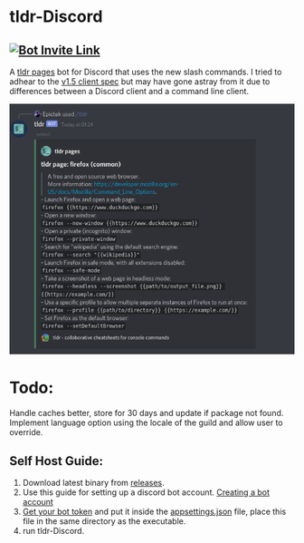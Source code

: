 # tldr-Discord
[![Bot Invite Link](https://img.shields.io/badge/Invite%20Bot-badge.svg?label=&logo=discord&logoColor=ffffff&color=7389D8&labelColor=6A7EC2)](https://discord.com/api/oauth2/authorize?client_id=839254228736278579&permissions=0&scope=applications.commands%20bot)
----
A [tldr pages](https://github.com/tldr-pages/tldr) bot for Discord that uses the new slash commands. I tried to adhear to the [v1.5 client spec](https://github.com/tldr-pages/tldr/blob/v1.5/CLIENT-SPECIFICATION.md) but may have gone astray from it due to differences between a Discord client and a command line client.

![screenshot of slash command in use](https://raw.githubusercontent.com/Epictek/tldr-Discord/master/screenshot.png)

# Todo:
Handle caches better, store for 30 days and update if package not found.
Implement language option using the locale of the guild and allow user to override.

## Self Host Guide:
1. Download latest binary from [releases](https://github.com/Epictek/tldr-Discord/releases).
2. Use this guide for setting up a discord bot account. [Creating a bot account](https://dsharpplus.github.io/articles/basics/bot_account.html#creating-a-bot-account)
3. [Get your bot token](https://dsharpplus.github.io/articles/basics/bot_account.html#get-bot-token) and put it inside the [appsettings.json](https://github.com/Epictek/tldr-Discord/blob/master/tldr-Discord/appsetting.json) file, place this file in the same directory as the executable.
4. run tldr-Discord.
